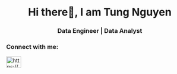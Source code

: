 <h1 align="center">Hi there👋, I am Tung Nguyen</h1>
<h3 align="center">Data Engineer | Data Analyst</h3>

<h3 align="left">Connect with me:</h3>
<p align="left">
<a href="https://www.linkedin.com/in/nguyennamtung2003/" target="blank"><img align="center" src="https://raw.githubusercontent.com/rahuldkjain/github-profile-readme-generator/master/src/images/icons/Social/linked-in-alt.svg" alt="https://www.linkedin.com/in/nguyennamtung2003/" height="30" width="40" /></a>
</p>





